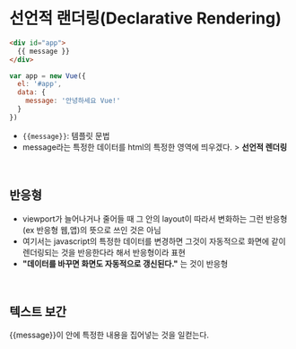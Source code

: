 # 선언적 랜더링(Declarative Rendering)

```html
<div id="app">
  {{ message }}
</div>
```
```javascript
var app = new Vue({
  el: '#app',
  data: {
    message: '안녕하세요 Vue!'
  }
})
```
- `{{message}}`: 템플릿 문법
- message라는 특정한 데이터를 html의 특정한 영역에 띄우겠다. > **선언적 렌더링**

<br>

## 반응형

- viewport가 늘어나거나 줄어들 때 그 안의 layout이 따라서 변화하는 그런 반응형(ex 반응형 웹,앱)의 뜻으로 쓰인 것은 아님
- 여기서는 javascript의 특정한 데이터를 변경하면 그것이 자동적으로 화면에 같이 렌더링되는 것을 반응한다라 해서 반응형이라 표현  
- **"데이터를 바꾸면 화면도 자동적으로 갱신된다."** 는 것이 반응형

<br>

## 텍스트 보간

{{message}}이 안에 특정한 내용을 집어넣는 것을 일컫는다.
